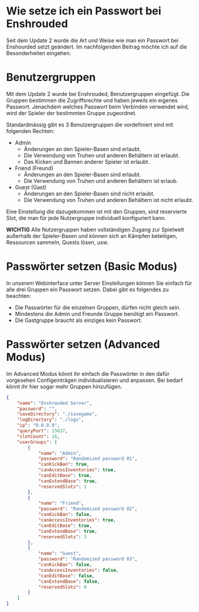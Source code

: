 # Wie setze ich ein Passwort bei Enshrouded
Seit dem Update 2 wurde die Art und Weise wie man ein Passwort bei Enshourded setzt geändert. Im nachfolgenden Beitrag möchte ich auf die Besonderheiten eingehen.

# Benutzergruppen
Mit dem Update 2 wurde bei Enshrouded, Benutzergruppen eingefügt. Die Gruppen bestimmen die Zugriffsrechte und haben jeweils ein eigenes Passwort. Jenachdem welches Passwort beim Verbinden verwendet wird, wird der Spieler der bestimmten Gruppe zugeordnet.

Standardmässig gibt es 3 Benutzergruppen die vordefiniert sind mit folgenden Rechten:
* Admin
    * Änderungen an den Spieler-Basen sind erlaubt.
    * Die Verwendung von Truhen und anderen Behältern ist erlaubt.
    * Das Kicken und Bannen anderer Spieler ist erlaubt.
* Friend (Freund)
    * Änderungen an den Spieler-Basen sind erlaubt.
    * Die Verwendung von Truhen und anderen Behältern ist erlaub.
* Guest (Gast)
    * Änderungen an den Spieler-Basen sind nicht erlaubt.
    * Die Verwendung von Truhen und anderen Behältern ist nicht erlaubt.

Eine Einstellung die dazugekommen ist mit den Gruppen, sind reservierte Slot, die man für jede Nutzergruppe individuell konfiguriert kann.

**WICHTIG** Alle Nutzergruppen haben vollständigen Zugang zur Spielwelt außerhalb der Spieler-Basen und können sich an Kämpfen beteiligen, Ressourcen sammeln, Quests lösen, usw.

# Passwörter setzen (Basic Modus)
In unserem Webinterface unter Server Einstellungen können Sie einfach für alle drei Gruppen ein Passwort setzen. Dabei gibt es folgendes zu beachten:
* Die Passwörter für die einzelnen Gruppen, dürfen nicht gleich sein.
* Mindestens die Admin und Freunde Gruppe benötigt ein Passwort.
* Die Gastgruppe braucht als einziges kein Passwort.

# Passwörter setzen (Advanced Modus)
Im Advanced Modus könnt ihr einfach die Passwörter in den dafür vorgesehen Configeinträgen individualisieren und anpassen. Bei bedarf könnt ihr hier sogar mehr Gruppen hinzufügen.

```json
{
    "name": "Enshrouded Server",
    "password": "",
    "saveDirectory": "./savegame",
    "logDirectory": "./logs",
    "ip": "0.0.0.0",
    "queryPort": 15637,
    "slotCount": 16,
    "userGroups": [
        {
            "name": "Admin",
            "password": "Randomized password 01",
            "canKickBan": true,
            "canAccessInventories": true,
            "canEditBase": true,
            "canExtendBase": true,
            "reservedSlots": 1
        },
        {
            "name": "Friend",
            "password": "Randomized password 02",
            "canKickBan": false,
            "canAccessInventories": true,
            "canEditBase": true,
            "canExtendBase": true,
            "reservedSlots": 3
        },
        {
            "name": "Guest",
            "password": "Randomized password 03",
            "canKickBan": false,
            "canAccessInventories": false,
            "canEditBase": false,
            "canExtendBase": false,
            "reservedSlots": 0
        }
    ]
}
```
